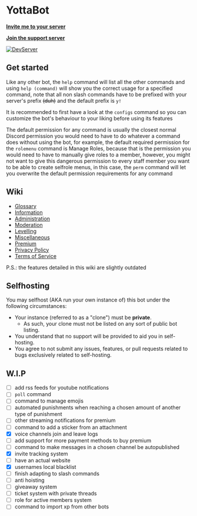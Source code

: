 # YottaBot

**[Invite me to your server](https://discord.com/oauth2/authorize?client_id=371902120561082368&permissions=2147483647&scope=bot+applications.commands)**

**[Join the support server](https://discord.gg/eNcsvsy)**

[![DevServer](https://discordapp.com/api/guilds/476244157245947904/widget.png?style=shield)](https://discord.gg/eNcsvsy)

## Get started

Like any other bot, the `help` command will list all the other commands and using `help (command)` will show you the correct usage for a specified command, note that all non slash commands have to be prefixed with your server's prefix ~~(duh)~~ and the default prefix is `y!`

It is recommended to first have a look at the `configs` command so you can customize the bot's behaviour to your liking before using its features

The default permission for any command is usually the closest normal Discord permission you would need to have to do whatever a command does without using the bot, for example, the default required permission for the `rolemenu` command is Manage Roles, because that is the permission you would need to have to manually give roles to a member, however, you might not want to give this dangerous permission to every staff member you want to be able to create selfrole menus, in this case, the `perm` command will let you overwrite the default permission requirements for any command

## Wiki

- [Glossary](https://github.com/HordLawk/YottaBot/wiki/Glossary)
- [Information](https://github.com/HordLawk/YottaBot/wiki/Information)
- [Administration](https://github.com/HordLawk/YottaBot/wiki/Administration)
- [Moderation](https://github.com/HordLawk/YottaBot/wiki/Moderation)
- [Levelling](https://github.com/HordLawk/YottaBot/wiki/Levelling)
- [Miscellaneous](https://github.com/HordLawk/YottaBot/wiki/Miscellaneous)
- [Premium](https://github.com/HordLawk/YottaBot/wiki/Premium)
- [Privacy Policy](https://github.com/HordLawk/YottaBot/wiki/Privacy-Policy)
- [Terms of Service](https://github.com/HordLawk/YottaBot/wiki/Terms-of-Service)

P.S.: the features detailed in this wiki are slightly outdated

## Selfhosting

You may selfhost (AKA run your own instance of) this bot under the following circumstances:

- Your instance (referred to as a "clone") must be **private**.
  - As such, your clone must not be listed on any sort of public bot listing.
- You understand that no support will be provided to aid you in self-hosting.
- You agree to not submit any issues, features, or pull requests related to bugs exclusively related to self-hosting.

## W.I.P

- [ ] add rss feeds for youtube notifications
- [ ] `poll` command
- [ ] command to manage emojis
- [ ] automated punishments when reaching a chosen amount of another type of punishment
- [ ] other streaming notifications for premium
- [ ] command to add a sticker from an attachment
- [x] voice channels join and leave logs
- [ ] add support for more payment methods to buy premium
- [ ] command to make messages in a chosen channel be autopublished
- [x] invite tracking system
- [ ] have an actual website
- [x] usernames local blacklist
- [ ] finish adapting to slash commands
- [ ] anti hoisting
- [ ] giveaway system
- [ ] ticket system with private threads
- [ ] role for active members system
- [ ] command to import xp from other bots
